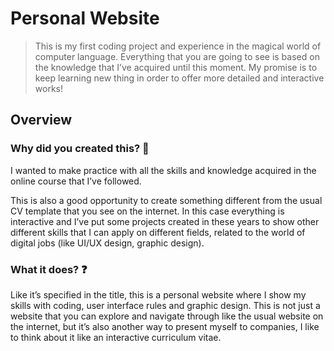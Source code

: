 # Personal Website
> This is my first coding project and experience in the magical world of computer language.
Everything that you are going to see is based on the knowledge that I’ve acquired until this moment.
My promise is to keep learning new thing in order to offer more detailed and interactive works!

## Overview 
### Why did you created this? 🧐
I wanted to make practice with all the skills and knowledge acquired in the online course that I’ve followed. 

This is also a good opportunity to create something different from the usual CV template that you see on the internet. In this case everything is interactive and I’ve put some projects created in these years to show other different skills that I can apply on different fields, related to the world of digital jobs (like UI/UX design, graphic design). 


### What it does? :question:
Like it’s specified in the title, this is a personal website where I show my skills with coding, user interface rules and graphic design. 
This is not just a website that you can explore and navigate through like the usual website on the internet, but it’s also another way to present myself to companies, I like to think about it like an interactive curriculum vitae.
